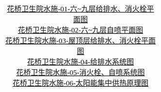 
<center>
<font face="黑体" size="5" color="">
<br/>
<br/><a href="http://202.102.26.253:8182/files/76/HQWSY-02_1.jpg">花桥卫生院水施-01-六~九层给排水、消火栓平面图</a>
<br/><a href="http://202.102.26.253:8182/files/76/HQWSY-03_1.jpg">花桥卫生院水施-02-六~九层自喷平面图</a>
<br/><a href="http://202.102.26.253:8182/files/76/HQWSY-04_1.jpg">花桥卫生院水施-03-屋顶层给排水、消火栓平面图</a>
<br/><a href="http://202.102.26.253:8182/files/76/HQWSY-05_1.jpg">花桥卫生院水施-04-给排水系统图</a>
<br/><a href="http://202.102.26.253:8182/files/76/HQWSY-06_1.jpg">花桥卫生院水施-05-消火栓、自喷系统图</a>
<br/><a href="http://202.102.26.253:8182/files/76/HQWSY-07_1.jpg">花桥卫生院水施-06-太阳能集中供热原理图</a>
<br/>
<br/>
</font>
</center>
